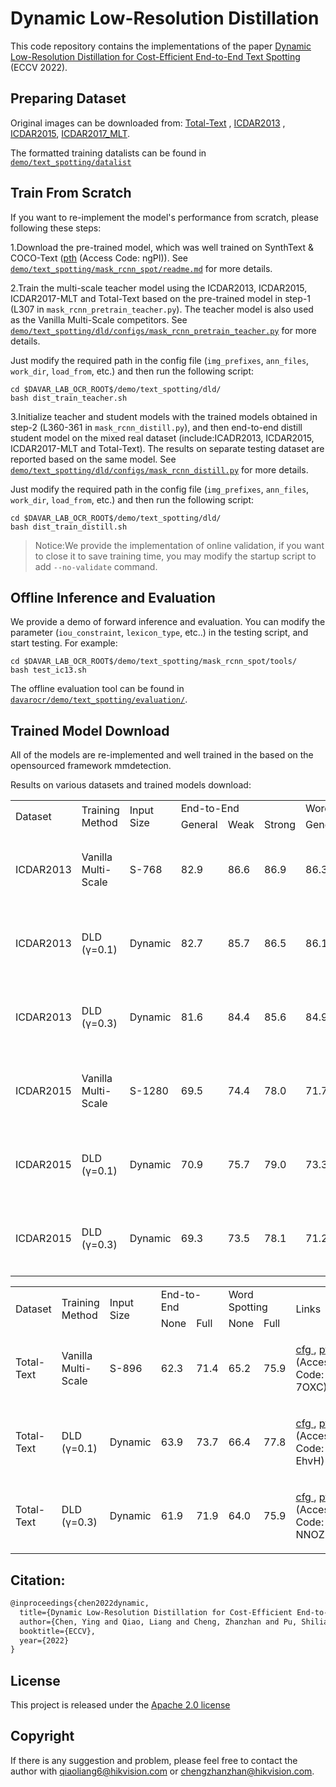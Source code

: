 # Dynamic Low-Resolution Distillation
This code repository contains the implementations of the paper [Dynamic Low-Resolution Distillation for Cost-Efficient End-to-End Text Spotting]() (ECCV 2022).

## Preparing Dataset
Original images can be downloaded from: [Total-Text](https://github.com/cs-chan/Total-Text-Dataset "Total-Text") , [ICDAR2013](https://rrc.cvc.uab.es/?ch=2) , [ICDAR2015](https://rrc.cvc.uab.es/?ch=4), [ICDAR2017_MLT](https://rrc.cvc.uab.es/?ch=8).

The formatted training datalists can be found in [`demo/text_spotting/datalist`](../datalist)

## Train From Scratch
If you want to re-implement the model's performance from scratch, please following these steps:

1.Download the pre-trained model, which was well trained on SynthText & COCO-Text ([pth](https://one.hikvision.com/#/link/asT46Ufzfbf7QTvotanK) (Access Code: ngPI)). See [`demo/text_spotting/mask_rcnn_spot/readme.md`](../mask_rcnn_spot/readme.md) for more details.

2.Train the multi-scale teacher model using the ICDAR2013, ICDAR2015, ICDAR2017-MLT and Total-Text based on the pre-trained model in step-1 (L307 in `mask_rcnn_pretrain_teacher.py`). The teacher model is also used as the Vanilla Multi-Scale competitors.  See [`demo/text_spotting/dld/configs/mask_rcnn_pretrain_teacher.py`](./configs/mask_rcnn_pretrain_teacher.py) for more details.

Just modify the required path in the config file (`img_prefixes`, `ann_files`, `work_dir`, `load_from`, etc.) and then run the following script:
``` shell
cd $DAVAR_LAB_OCR_ROOT$/demo/text_spotting/dld/
bash dist_train_teacher.sh
```

3.Initialize teacher and student models with the trained models obtained in step-2 (L360-361 in `mask_rcnn_distill.py`), and then end-to-end distill student model on the mixed real dataset (include:ICADR2013, ICDAR2015, ICDAR2017-MLT and Total-Text).  The results on separate testing dataset are reported based on the same model.   See [`demo/text_spotting/dld/configs/mask_rcnn_distill.py`](./configs/mask_rcnn_distill.py) for more details.

Just modify the required path in the config file (`img_prefixes`, `ann_files`, `work_dir`, `load_from`, etc.) and then run the following script:
``` shell
cd $DAVAR_LAB_OCR_ROOT$/demo/text_spotting/dld/
bash dist_train_distill.sh
```

>Notice:We provide the implementation of online validation, if you want to close it to save training time, you may modify the startup script to add `--no-validate` command.

## Offline Inference and Evaluation
We provide a demo of forward inference and evaluation. You can modify the parameter (`iou_constraint`, `lexicon_type`, etc..) in the testing script, and start testing. For example:

``` shell
cd $DAVAR_LAB_OCR_ROOT$/demo/text_spotting/mask_rcnn_spot/tools/
bash test_ic13.sh
```

The offline evaluation tool can be found in [`davarocr/demo/text_spotting/evaluation/`](../evalution/).

## Trained Model Download
All of the models are re-implemented and well trained in the based on the opensourced framework mmdetection.

Results on various datasets and trained models download:

<table>
	<tr>
		<td rowspan="2">Dataset</td>
		<td rowspan="2">Training Method</td>
		<td rowspan="2">Input Size</td>
		<td colspan="3">End-to-End</td>
		<td colspan="3">Word Spotting</td>
		<td rowspan="2">Links</td>
	</tr>
	<tr>
		<td>General</td>
		<td>Weak</td>
		<td>Strong</td>
		<td>General</td>
		<td>Weak</td>
		<td>Strong</td>
	</tr>
	<tr>
		<td>ICDAR2013</td>
		<td>Vanilla Multi-Scale</td>
		<td>S-768</td>
		<td>82.9</td>
		<td>86.6</td>
		<td>86.9</td>
		<td>86.3</td>
		<td>91.0</td>
		<td>91.4</td>
		<td><p><a href="./configs/mask_rcnn_pretrain_teacher.py">cfg </a>, <a href="https://one.hikvision.com/#/link/rErY9rkFYldN2MNYn2fp">pth </a> (Access Code: 7OXC)</p></td>
	</tr>
	<tr>
		<td>ICDAR2013</td>
		<td>DLD (γ=0.1)</td>
		<td>Dynamic</td>
		<td>82.7</td>
		<td>85.7</td>
		<td>86.5</td>
		<td>86.1</td>
		<td>89.9</td>
		<td>90.9</td>
		<td><p><a href="./configs/mask_rcnn_distill.py">cfg </a>, <a href="https://one.hikvision.com/#/link/lknYDorAPPQpKEwdsTvn">pth </a> (Access Code: EhvH)</p></td>
	</tr>
	<tr>
		<td>ICDAR2013</td>
		<td>DLD (γ=0.3)</td>
		<td>Dynamic</td>
		<td>81.6</td>
		<td>84.4</td>
		<td>85.6</td>
		<td>84.9</td>
		<td>88.6</td>
		<td>90.0</td>
		<td><p><a href="./configs/mask_rcnn_distill.py">cfg </a>, <a href="https://one.hikvision.com/#/link/rPn2acvl2PdC9PilNr8w">pth </a> (Access Code: NNOZ)</p></td>
	</tr>
	<tr>
		<td>ICDAR2015</td>
		<td>Vanilla Multi-Scale</td>
		<td>S-1280</td>
		<td>69.5</td>
		<td>74.4</td>
		<td>78.0</td>
		<td>71.7</td>
		<td>77.2</td>
		<td>81.4</td>
		<td><p><a href="./configs/mask_rcnn_pretrain_teacher.py">cfg </a>, <a href="https://one.hikvision.com/#/link/rErY9rkFYldN2MNYn2fp">pth </a> (Access Code: 7OXC)</p></td>
	</tr>
	<tr>
		<td>ICDAR2015</td>
		<td>DLD (γ=0.1)</td>
		<td>Dynamic</td>
		<td>70.9</td>
		<td>75.7</td>
		<td>79.0</td>
		<td>73.3</td>
		<td>78.6</td>
		<td>82.4</td>
		<td><p><a href="./configs/mask_rcnn_distill.py">cfg </a>, <a href="https://one.hikvision.com/#/link/lknYDorAPPQpKEwdsTvn">pth </a> (Access Code: EhvH)</p></td>
	</tr>
	<tr>
		<td>ICDAR2015</td>
		<td>DLD (γ=0.3)</td>
		<td>Dynamic</td>
		<td>69.3</td>
		<td>73.5</td>
		<td>78.1</td>
		<td>71.2</td>
		<td>76.4</td>
		<td>81.1</td>
		<td><p><a href="./configs/mask_rcnn_distill.py">cfg </a>, <a href="https://one.hikvision.com/#/link/rPn2acvl2PdC9PilNr8w">pth </a> (Access Code: NNOZ)</p></td>
	</tr>
</table>

<table>
	<tr>
		<td rowspan="2">Dataset</td>
		<td rowspan="2">Training Method</td>
		<td rowspan="2">Input Size</td>
		<td colspan="2">End-to-End</td>
		<td colspan="2">Word Spotting</td>
		<td rowspan="2">Links</td>
	</tr>
	<tr>
		<td>None</td>
		<td>Full</td>
		<td>None</td>
		<td>Full</td>
	</tr>
	<tr>
		<td>Total-Text</td>
		<td>Vanilla Multi-Scale</td>
		<td>S-896</td>
		<td>62.3</td>
		<td>71.4</td>
		<td>65.2</td>
		<td>75.9</td>
		<td><p><a href="./configs/mask_rcnn_pretrain_teacher.py">cfg </a>, <a href="https://one.hikvision.com/#/link/rErY9rkFYldN2MNYn2fp">pth </a> (Access Code: 7OXC)</p></td>
	</tr>
	<tr>
		<td>Total-Text</td>
		<td>DLD (γ=0.1)</td>
		<td>Dynamic</td>
		<td>63.9</td>
		<td>73.7</td>
		<td>66.4</td>
		<td>77.8</td>
		<td><p><a href="./configs/mask_rcnn_distill.py">cfg </a>, <a href="https://one.hikvision.com/#/link/lknYDorAPPQpKEwdsTvn">pth </a> (Access Code: EhvH)</p></td>
	</tr>
	<tr>
		<td>Total-Text</td>
		<td>DLD (γ=0.3)</td>
		<td>Dynamic</td>
		<td>61.9</td>
		<td>71.9</td>
		<td>64.0</td>
		<td>75.9</td>
		<td><p><a href="./configs/mask_rcnn_distill.py">cfg </a>, <a href="https://one.hikvision.com/#/link/rPn2acvl2PdC9PilNr8w">pth </a> (Access Code: NNOZ)</p></td>
	</tr>
</table>

## Citation:

``` markdown
@inproceedings{chen2022dynamic,
  title={Dynamic Low-Resolution Distillation for Cost-Efficient End-to-End Text Spotting},
  author={Chen, Ying and Qiao, Liang and Cheng, Zhanzhan and Pu, Shiliang and Niu, Yi and Li, Xi},
  booktitle={ECCV},
  year={2022}
}
```

## License
This project is released under the [Apache 2.0 license](../../../davar_ocr/LICENSE)

## Copyright
If there is any suggestion and problem, please feel free to contact the author with qiaoliang6@hikvision.com or chengzhanzhan@hikvision.com.